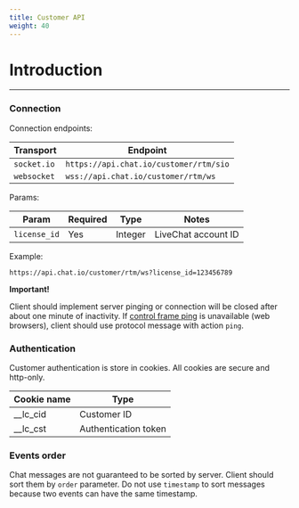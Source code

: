 ```yaml
---
title: Customer API
weight: 40
---
```


# Introduction
___

### Connection
Connection endpoints:

| Transport | Endpoint |
|--------|----------------|
| `socket.io` | `https://api.chat.io/customer/rtm/sio` |
| `websocket` | `wss://api.chat.io/customer/rtm/ws` |

Params:

| Param | Required | Type | Notes |
|--|--|--|--|
| `license_id` | Yes | Integer | LiveChat account ID |

Example:

```
https://api.chat.io/customer/rtm/ws?license_id=123456789
```

**Important!**

Client should implement server pinging or connection will be closed after about one minute of inactivity. If [control frame ping](https://tools.ietf.org/html/rfc6455#section-5.5.2) is unavailable (web browsers), client should use protocol message with action `ping`.

### Authentication
Customer authentication is store in cookies. All cookies are secure and http-only.  

| Cookie name | Type |
|--------|------------------|
| __lc_cid | Customer ID |
| __lc_cst | Authentication token |


### Events order
Chat messages are not guaranteed to be sorted by server. Client should sort them by `order` parameter. Do not use `timestamp` to sort messages because two events can have the same timestamp.

